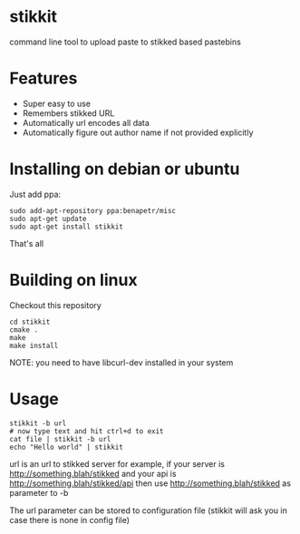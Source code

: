 stikkit
=======

command line tool to upload paste to stikked based pastebins

Features
========

* Super easy to use
* Remembers stikked URL
* Automatically url encodes all data
* Automatically figure out author name if not provided explicitly

Installing on debian or ubuntu
==============================

Just add ppa:
```
sudo add-apt-repository ppa:benapetr/misc
sudo apt-get update
sudo apt-get install stikkit
```

That's all

Building on linux
=================

Checkout this repository
```
cd stikkit
cmake .
make
make install
```

NOTE: you need to have libcurl-dev installed in your system

Usage
=====

```
stikkit -b url
# now type text and hit ctrl+d to exit
cat file | stikkit -b url
echo "Hello world" | stikkit
```

url is an url to stikked server for example, if your server is http://something.blah/stikked and your api is http://something.blah/stikked/api then use http://something.blah/stikked as parameter to -b

The url parameter can be stored to configuration file (stikkit will ask you in case there is none in config file)

